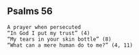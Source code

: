 ## Psalms 56

```
A prayer when persecuted
“In God I put my trust” (4)
“My tears in your skin bottle” (8)
“What can a mere human do to me?” (4, 11)
```

